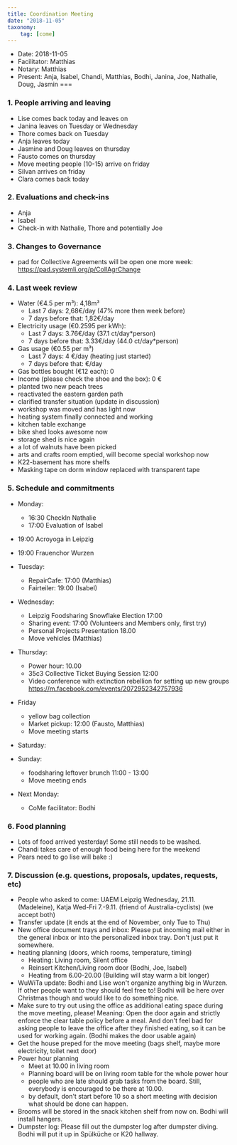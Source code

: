 ```yaml
---
title: Coordination Meeting
date: "2018-11-05"
taxonomy:
    tag: [come]
---
```


<!--
Hello facilitator/notary! Thank you for your services. Here is some advice for facilitating coordination meetings:
  - Prepare the meeting a bit beforehand (find out about evaluations, gas, electricity and water usages, waste collections, income, scheduled events). You can ask others to assist you.
  - Notify people 10 minutes before the meeting starts. (Watching the clock is not super fun, people will be grateful if you do it for them.)
  - Start at 10:00 sharp, or earlier if everyone is there. (Waiting is time-wasting, be a time-saver!)
  - If you don't want to take notes yourself ask someone else to take care of that. (This pad can easily be used to read from and write in simultaneously.)
  - Go through the ordered points in order, even if nothing has changed. (They are arranged to try and get the most relevant information to most people.)
  - Feel welcome to moderate conversation if off-topic or too detailed. (Are listeners interested? Are speakers satisfied? Can you identify a sub-group?)
  - Try to finish the meeting before 11:00. (There is always more to talk about and it's important for people to know that CoMes don't take forever.)
  - Leave the room once the meeting has ended. (This sends a clear signal to everyone else that they can also leave and get on with their day.)
  - Take care that the meeting minutes will be put to kanthaus.online. (If you don't know how to do it, ask someone to help you with it. But do it today!)
  - As soon as the minutes are online, empty the pad from all irrelevant things and get it ready for the next facilitator. (Only keep regular events such as CoMe, power hour, regular food pickups and such. Move the counter figures from 'last 7 days' to '7 days before that' and adjust the date to next week.)
  - Please indent list points with a double-space, not a tab-space: the pad has a bug when rendering markdown, adding extra lines. The resulting web-page looks spacey... not in a good way.
  - Have fun!
-->

- Date: 2018-11-05
- Facilitator: Matthias
- Notary: Matthias
- Present: Anja, Isabel, Chandi, Matthias, Bodhi, Janina, Joe, Nathalie, Doug, Jasmin
===

### 1. People arriving and leaving
- Lise comes back today and leaves on
- Janina leaves on Tuesday or Wednesday
- Thore comes back on Tuesday
- Anja leaves today
- Jasmine and Doug leaves on thursday
- Fausto comes on thursday
- Move meeting people (10-15) arrive on friday
- Silvan arrives on friday
- Clara comes back today

### 2. Evaluations and check-ins <!-- press the play button on https://gitlab.com/kanthaus/kanthaus-private/pipeline_schedules and it will print to #kanthaus-residence -->
- Anja
- Isabel
- Check-in with Nathalie, Thore and potentially Joe

### 3. Changes to Governance
- pad for Collective Agreements will be open one more week: https://pad.systemli.org/p/CollAgrChange

### 4. Last week review
- Water (€4.5 per m³): 4,18m³
  - Last 7 days: 2,68€/day (47% more then week before)
  - 7 days before that: 1,82€/day
- Electricity usage (€0.2595 per kWh): <!-- See residency record output in #kanthaus-residence -->
  - Last 7 days: 3.76€/day (37.1 ct/day*person)
  - 7 days before that: 3.33€/day (44.0 ct/day*person)
- Gas usage (€0.55 per m³)
  - Last 7 days: 4 €/day (heating just started)
  - 7 days before that: €/day
- Gas bottles bought (€12 each): 0
- Income (please check the shoe and the box): 0 €
- planted two new peach trees
- reactivated the eastern garden path
- clarified transfer situation (update in discussion)
- workshop was moved and has light now
- heating system finally connected and working
- kitchen table exchange
- bike shed looks awesome now
- storage shed is nice again
- a lot of walnuts have been picked
- arts and crafts room emptied, will become special workshop now
- K22-basement has more shelfs
- Masking tape on dorm window replaced with transparent tape



### 5. Schedule and commitments <!-- https://cloud.kanthaus.online/apps/calendar/ -->
- Monday:
     - 16:30 CheckIn Nathalie
     - 17:00 Evaluation of Isabel
- 19:00 Acroyoga in Leipzig
- 19:00 Frauenchor Wurzen
- Tuesday:

  - RepairCafe: 17:00 (Matthias)
  - Fairteiler: 19:00 (Isabel)
- Wednesday:
  - Leipzig Foodsharing Snowflake Election 17:00
  - Sharing event: 17:00  (Volunteers and Members only, first try)
  - Personal Projects Presentation 18.00
  - Move vehicles (Matthias)
- Thursday:
  - Power hour: 10.00
  - 35c3 Collective Ticket Buying Session 12:00
   - Video conference with extinction rebellion for setting up new groups https://m.facebook.com/events/2072952342757936
- Friday
  - yellow bag collection
  - Market pickup: 12:00 (Fausto, Matthias)
  - Move meeting starts
- Saturday:
- Sunday:
  - foodsharing leftover brunch 11:00 - 13:00
  - Move meeting ends
- Next Monday:
  - CoMe facilitator:  Bodhi

### 6. Food planning
- Lots of food arrived yesterday! Some still needs to be washed.
- Chandi takes care of enough food being here for the weekend
- Pears need to go lise will bake :)

### 7. Discussion (e.g. questions, proposals, updates, requests, etc)
- People who asked to come: UAEM Leipzig Wednesday, 21.11. (Madeleine), Katja Wed-Fri 7.-9.11. (friend of Australia-cyclists) (we accept both)
- Transfer update (it ends at the end of November, only Tue to Thu)
- New office document trays and inbox: Please put incoming mail either in the general inbox or into the personalized inbox tray. Don't just put it somewhere.
- heating planning (doors, which rooms, temperature, timing)
  - Heating: Living room, Silent office
  - Reinsert Kitchen/Living room door (Bodhi, Joe, Isabel)
  - Heating from 6.00-20.00 (Building will stay warm a bit longer)
- WuWiTa update: Bodhi and Lise won't organize anything big in Wurzen. If other people want to they should feel free to! Bodhi will be here over Christmas though and would like to do something nice.
- Make sure to try out using the office as additional eating space during the move meeting, please! Meaning: Open the door again and strictly enforce the clear table policy before a meal. And don't feel bad for asking people to leave the office after they finished eating, so it can be used for working again. (Bodhi makes the door usable again)
- Get the house preped for the move meeting (bags shelf, maybe more electricity, toilet next door)
- Power hour planning
  - Meet at 10.00 in living room
  - Planning board will be on living room table for the whole power hour
  - people who are late should grab tasks from the board. Still, everybody is encouraged to be there at 10.00.
  - by default, don't start before 10 so a short meeting with decision what should be done can happen.
- Brooms will be stored in the snack kitchen shelf from now on. Bodhi will install hangers.
- Dumpster log: Please fill out the dumpster log after dumpster diving. Bodhi will put it up in Spülküche or K20 hallway.
